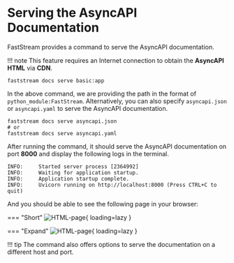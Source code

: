 # Serving the AsyncAPI Documentation

FastStream provides a command to serve the AsyncAPI documentation.

!!! note
    This feature requires an Internet connection to obtain the **AsyncAPI HTML** via **CDN**.

``` shell
faststream docs serve basic:app
```

In the above command, we are providing the path in the format of `python_module:FastStream`. Alternatively, you can also specify `asyncapi.json` or `asyncapi.yaml` to serve the AsyncAPI documentation.

``` shell
faststream docs serve asyncapi.json
# or
faststream docs serve asyncapi.yaml
```

After running the command, it should serve the AsyncAPI documentation on port **8000** and display the following logs in the terminal.

``` shell
INFO:     Started server process [2364992]
INFO:     Waiting for application startup.
INFO:     Application startup complete.
INFO:     Uvicorn running on http://localhost:8000 (Press CTRL+C to quit)
```

And you should be able to see the following page in your browser:

=== "Short"
    ![HTML-page](https://raw.githubusercontent.com/airtai/faststream/main/docs/docs/assets/img/AsyncAPI-basic-html-short.png){ loading=lazy }

=== "Expand"
    ![HTML-page](https://raw.githubusercontent.com/airtai/faststream/main/docs/docs/assets/img/AsyncAPI-basic-html-full.png){ loading=lazy }

!!! tip
    The command also offers options to serve the documentation on a different host and port.
